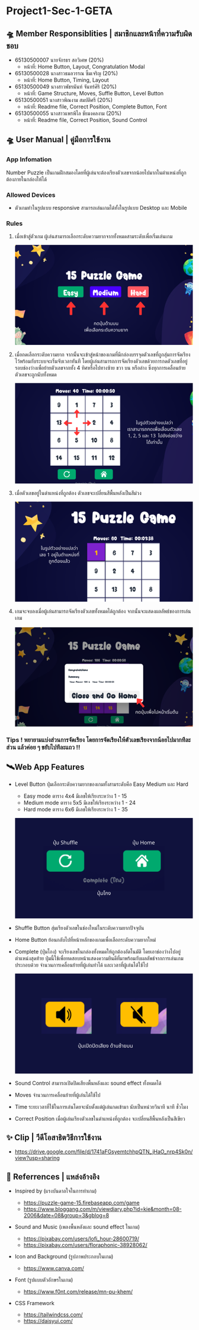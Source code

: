 # Project1-Sec-1-GETA

## 🛸 Member Responsiblities | สมาชิกและหน้าที่ความรับผิดชอบ

* 65130500007 นายจักรธร สอวิเศษ (20%)
  - หน้าที่: Home Button, Layout, Congratulation Modal
* 65130500028 นางสาวธมลวรรณ ซิ้มเจริญ (20%)
  - หน้าที่: Home Button, Timing, Layout
* 65130500049 นางสาวพัชรนันท์ จันทร์ศิริ (20%)
  - หน้าที่: Game Structure, Moves, Suffle Button, Level Button
* 65130500051 นางสาวพิณงาม สมบัติศรี (20%)
  - หน้าที่: Readme file, Correct Position, Complete Button, Font
* 65130500055 นางสาวแพรพิไล ชัยมงคลงาม (20%)
  - หน้าที่: Readme file, Correct Position, Sound Control

## 🛸 User Manual | คู่มือการใช้งาน

### App Infomation

Number Puzzle เป็นเกมฝึกสมองโดยที่ผู้เล่นจะต้องเรียงตัวเลขจากน้อยไปมากในตำแหน่งที่ถูกต้องภายในกล่องให้ได้

### Allowed Devices

* ตัวเกมทำในรูปแบบ responsive สามารถเล่นเกมได้ทั้งในรูปแบบ Desktop และ Mobile

### Rules

1. เมื่อเข้าสู่ตัวเกม ผู้เล่นสามารถเลือกระดับความยากจากทั้งหมดสามระดับเพื่อเริ่มเล่นเกม
   
   ![manual-1](/src/components/manual-1.png)
   
3. เมื่อกดเลือกระดับความยาก จากนั้นจะเข้าสู่หน้าของเกมที่มีกล่องบรรจุดตัวเลขที่ถูกสุ่มการจัดเรียงไว้พร้อมกับระบบจะเริ่มจับเวลาทันที
   โดยผู้เล่นสามารถการจัดเรียงตัวเลขด้วยการกดตัวเลขที่อยู่รอบช่องว่างเพื่อย้ายตัวเลขจากทั้ง 4 ทิศหรือไปทางซ้าย ขวา บน หรือล่าง ซึ่งทุกการเคลื่อนย้ายตัวเลขจะถูกนับทั้งหมด
   
   ![manual-2](/src/components/manual-2.png)
   
5. เมื่อตัวเลขอยู่ในตำแหน่งที่ถูกต้อง ตัวเลขจะเปลี่ยนสีพื้นหลังเป็นสีม่วง
   
   ![manual-3](/src/components/manual-3.png)
   
7. เกมจะจบลงเมื่อผู้เล่นสามารถจัดเรียงตัวเลขทั้งหมดได้ถูกต้อง จากนั้นจะแสดงผลลัพธ์ของการเล่นเกม
   
   ![manual-4](/src/components/manual-4.png)

### Tips ! พยายามแบ่งส่วนการจัดเรียง โดยการจัดเรียงให้ตัวเลขเรียงจากน้อยไปมากทีละส่วน แล้วค่อย ๆ ขยับไปทีละแถว !!

## 🛰️Web App Features

* Level Button
  ปุ่มเลือกระดับความยากของเกมทั้งสามระดับคือ Easy Medium และ Hard
    - Easy mode ตาราง 4x4 มีเลขให้เรียงระหว่าง 1 - 15
    - Medium mode ตาราง 5x5 มีเลขให้เรียงระหว่าง 1 - 24
    - Hard mode ตาราง 6x6 มีเลขให้เรียงระหว่าง 1 - 35

    ![manual-6](/src/components/manual-6.png)

* Shuffle Button
  สุ่มเรียงตัวเลขในช่องใหม่ในระดับความยากปัจจุบัน

* Home Button
  ย้อนกลับไปที่หน้าหลักของเกมเพื่อเลือกระดับความยากใหม่

* Complete (ปุ่มโกง)
  จะเรียงเลขในกล่องทั้งหมดให้ถูกต้องอัตโนมัติ โดยเอาช่องว่างไปอยู่ตำแหน่งสุดท้าย ปุ่มนี้ใช้เพื่อทดสอบหน้าแสดงความยินดีที่มาพร้อมกับผลลัพธ์จากการเล่นเกมประกอบด้วย จำนวนการเคลื่อนย้ายที่ผู้เล่นทำได้ และเวลาที่ผู้เล่นได้ใช้ไป
  
  ![manual-5](/src/components/manual-5.png)
  
* Sound Control
  สามารถเปิดปิดเสียงพื้นหลังและ sound effect ทั้งหมดได้

* Moves
  จำนวนการเคลื่อนย้ายที่ผู้เล่นได้ใช้ไป

* Time
  ระยะเวลาที่ใช้ในการเล่นโดยจะนับตั้งแต่ผู้เล่นกดเข้ามา นับเป็นหน่วยวินาที นาที ชั่วโมง

* Correct Position
  เมื่อผู้เล่นเรียงตัวเลขในตำแหน่งที่ถูกต้อง จะเปลี่ยนสีพื้นหลังเป็นสีเขียว
  

## ✨ Clip | วีดีโอสาธิตวิธีการใช้งาน
  - https://drive.google.com/file/d/1741aFGsyemtchhpQTN_jHaO_nrp4Sk0n/view?usp=sharing

## 🌙 Referrences | แหล่งอ้างอิง

* Inspired by (แรงบันดาลใจในการทำเกม)
  - https://puzzle-game-15.firebaseapp.com/game
  - https://www.bloggang.com/m/viewdiary.php?id=kie&month=08-2006&date=08&group=3&gblog=8

* Sound and Music (เพลงพื้นหลังและ sound effect ในเกม)
  - https://pixabay.com/users/lofi_hour-28600719/
  - https://pixabay.com/users/floraphonic-38928062/

* Icon and Background (รูปภาพประกอบในเกม)
  - https://www.canva.com/

* Font (รูปแบบตัวอักษรในเกม)
  - https://www.f0nt.com/release/mn-pu-khem/

* CSS Framework
  - https://tailwindcss.com/
  - https://daisyui.com/
